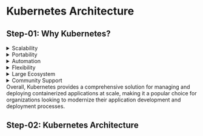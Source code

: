 # Kubernetes Architecture

## Step-01: Why Kubernetes?
<details>
<summary>Scalability</summary><br><b>
	Kubernetes makes it easy to scale applications up or down by adding or removing containers as needed.
</b></details>
<details>
<summary>Portability</summary><br><b>
	Kubernetes provides a platform-agnostic way of deploying and managing applications, making it easy to move applications between different environments, such as on-premise, cloud, or hybrid environments.
</b></details>
<details>
<summary>Automation</summary><br><b>
	Kubernetes automates many tasks associated with deploying, scaling, and managing applications, such as rolling updates, self-healing, and resource management.
</b></details>
<details>
<summary>Flexibility</summary><br><b>
	Kubernetes supports a wide range of application types and architectures, making it a flexible choice for organizations of all sizes and industries.
</b></details>
<details>
<summary>Large Ecosystem</summary><br><b>
	Kubernetes has a large and growing ecosystem of extensions, tools, and services, making it easier to integrate with other technologies and build complex, multi-tiered applications.
</b></details>
<details>
<summary>Community Support</summary><br><b>
	Kubernetes has a large and active community of contributors, users, and organizations, making it easier to find support, information, and resources when needed.
</b></details>
Overall, Kubernetes provides a comprehensive solution for managing and deploying containerized applications at scale, making it a popular choice for organizations looking to modernize their application development and deployment processes.

## Step-02: Kubernetes Architecture

